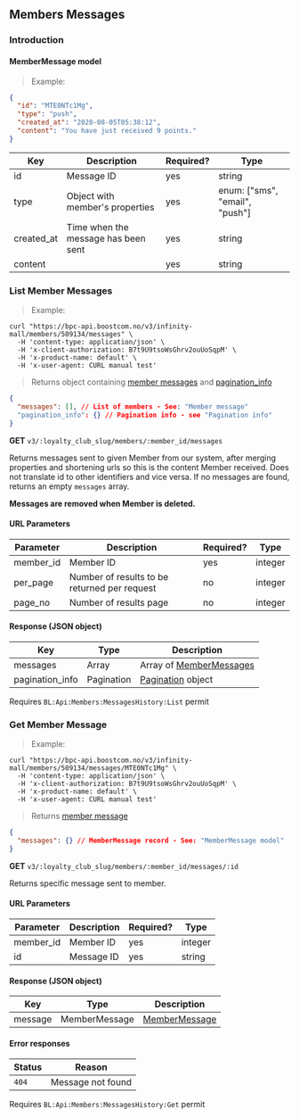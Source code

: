 ## <a name="members-messages"></a> Members Messages

### <a name="member-messages-introduction"> Introduction

#### <a name="member-message-model"></a> MemberMessage model

> Example:

```json
{
  "id": "MTE0NTc1Mg",
  "type": "push",
  "created_at": "2020-08-05T05:38:12",
  "content": "You have just received 9 points."
}
```

Key        | Description                         | Required? | Type
---------  | ----------------------------------- | --------- | ---------
id         | Message ID                          | yes       | string
type       | Object with member's properties     | yes       | enum: ["sms", "email", "push"]
created_at | Time when the message has been sent | yes       | string
content    |                                     | yes       | string

### <a name="members-messages-list"></a> List Member Messages

> Example:

```shell
curl "https://bpc-api.boostcom.no/v3/infinity-mall/members/509134/messages" \
  -H 'content-type: application/json' \
  -H 'x-client-authorization: B7t9U9tsoWsGhrv2ouUoSqpM' \
  -H 'x-product-name: default' \
  -H 'x-user-agent: CURL manual test'
```

> Returns object containing [member messages](#member-message-model) and [pagination_info](#pagination-model)

```json
{
  "messages": [], // List of members - See: "Member message"
  "pagination_info": {} // Pagination info - see "Pagination info"
}
```

**GET** `v3/:loyalty_club_slug/members/:member_id/messages`

Returns messages sent to given Member from our system, after merging properties and shortening urls so this is the content Member received. 
Does not translate id to other identifiers and vice versa. If no messages are found, returns an empty `messages` array. 

**Messages are removed when Member is deleted.**

#### URL Parameters

Parameter | Description                                  | Required? | Type
--------- | -------------------------------------------- | ----------| ------
member_id | Member ID                                    | yes       | integer
per_page  | Number of results to be returned per request | no        | integer 
page_no   | Number of results page                       | no        | integer

#### Response (JSON object)

Key             | Type                 | Description
--------------- | -------------------- | ---------------------------------------------------
messages        | Array<MemberMessage> | Array of [MemberMessages](#member-message-model)
pagination_info | Pagination           | [Pagination](#pagination-model) object

<aside class="notice">
Requires <code>BL:Api:Members:MessagesHistory:List</code> permit
</aside>

<!--- ############################################################################################################# --->

### <a name="members-message-get"></a> Get Member Message

> Example:

```shell
curl "https://bpc-api.boostcom.no/v3/infinity-mall/members/509134/messages/MTE0NTc1Mg" \
  -H 'content-type: application/json' \
  -H 'x-client-authorization: B7t9U9tsoWsGhrv2ouUoSqpM' \
  -H 'x-product-name: default' \
  -H 'x-user-agent: CURL manual test'
```

> Returns [member message](#member-message-model)

```json
{
  "messages": {} // MemberMessage record - See: "MemberMessage model"
}
```

**GET** `v3/:loyalty_club_slug/members/:member_id/messages/:id`

Returns specific message sent to member.

#### URL Parameters

Parameter | Description | Required? | Type
--------- | ----------- | --------  | ------
member_id | Member ID   | yes       | integer
id        | Message ID  | yes       | string

#### Response (JSON object)

Key     | Type          | Description
------- | ------------- | ---------
message | MemberMessage | [MemberMessage](#member-message-model)

#### Error responses

Status    | Reason
--------- | ----------- 
`404`     | Message not found

<aside class="notice">
Requires <code>BL:Api:Members:MessagesHistory:Get</code> permit
</aside>

<!--- ############################################################################################################# --->

